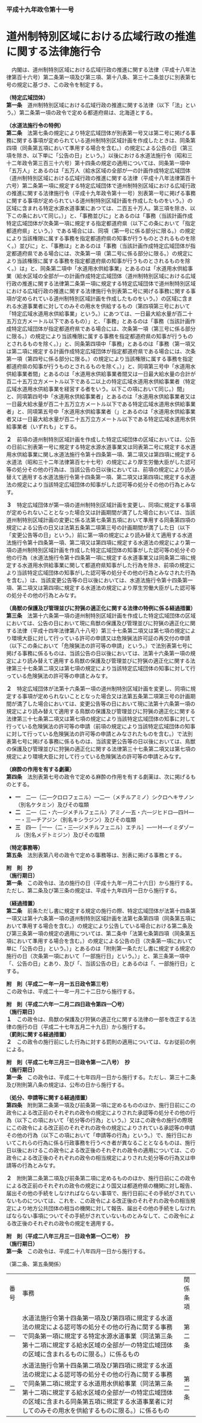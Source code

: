 ### 平成十九年政令第十一号  
# 道州制特別区域における広域行政の推進に関する法律施行令  
　内閣は、道州制特別区域における広域行政の推進に関する法律（平成十八年法律第百十六号）第二条第一項及び第三項、第十八条、第三十二条並びに別表第七号の規定に基づき、この政令を制定する。  
  
**（特定広域団体）**  
**第一条**　道州制特別区域における広域行政の推進に関する法律（以下「法」という。）第二条第一項の政令で定める都道府県は、北海道とする。  
  
**（水道法施行令の特例）**  
**第二条**　法第七条の規定により特定広域団体が別表第一号又は第二号に掲げる事務に関する事項が定められている道州制特別区域計画を作成したときは、同条第四項（同条第五項において準用する場合を含む。）の規定による公告の日（第三項を除き、以下単に「公告の日」という。）以後における水道法施行令（昭和三十二年政令第三百三十六号）第十四条の規定の適用については、同条第一項中「五万人」とあるのは「五万人（給水区域の全部が一の計画作成特定広域団体（道州制特別区域における広域行政の推進に関する法律（平成十八年法律第百十六号）第二条第一項に規定する特定広域団体で道州制特別区域における広域行政の推進に関する法律施行令（平成十九年政令第十一号）別表第一号に掲げる事務に関する事項が定められている道州制特別区域計画を作成したものをいう。）の区域に含まれる特定水源水道事業にあつては、二百五十万人。第三項を除き、以下この条において同じ。）」と、「事務並びに」とあるのは「事務（当該計画作成特定広域団体が次条第一項に規定する指定都道府県（以下この条において「指定都道府県」という。）である場合には、同項（第一号に係る部分に限る。）の規定により当該権限に属する事務を指定都道府県の知事が行うものとされるものを除く。）並びに」と、「事務は」とあるのは「事務（当該計画作成特定広域団体が指定都道府県である場合には、次条第一項（第二号に係る部分に限る。）の規定により当該権限に属する事務を指定都道府県の知事が行うものとされるものを除く。）は」と、同条第二項中「水道用水供給事業」とあるのは「水道用水供給事業（給水区域の全部が一の計画作成特定広域団体（道州制特別区域における広域行政の推進に関する法律第二条第一項に規定する特定広域団体で道州制特別区域における広域行政の推進に関する法律施行令別表第二号に掲げる事務に関する事項が定められている道州制特別区域計画を作成したものをいう。）の区域に含まれる水道事業者に対してのみその用水を供給するもの（第四項第三号において「特定広域水道用水供給事業」という。）にあつては、一日最大給水量が百二十五万立方メートル以下であるもの）」と、「事務」とあるのは「事務（当該計画作成特定広域団体が指定都道府県である場合には、次条第一項（第三号に係る部分に限る。）の規定により当該権限に属する事務を指定都道府県の知事が行うものとされるものを除く。）」と、同条第四項中「事務」とあるのは「事務（第一項又は第二項に規定する計画作成特定広域団体が指定都道府県である場合には、次条第一項（第四号に係る部分に限る。）の規定により当該権限に属する事務を指定都道府県の知事が行うものとされるものを除く。）」と、同項第三号中「水道用水供給事業者間」とあるのは「水道用水供給事業者間又は一日最大給水量の合計が百二十五万立方メートル以下である二以上の特定広域水道用水供給事業者（特定広域水道用水供給事業を経営する者をいう。以下この項において同じ。）間」と、同項第四号中「水道用水供給事業者」とあるのは「水道用水供給事業者又は一日最大給水量が百二十五万立方メートル以下である特定広域水道用水供給事業者」と、同項第五号中「水道用水供給事業者（」とあるのは「水道用水供給事業者又は一日最大給水量が百二十五万立方メートル以下である特定広域水道用水供給事業者（いずれも」とする。  
  
**２**　前項の道州制特別区域計画を作成した特定広域団体の区域においては、公告の日前に別表第一号に規定する特定水源水道事業又は同表第二号に規定する水道用水供給事業に関し水道法施行令第十四条第一項、第二項又は第四項に規定する水道法（昭和三十二年法律第百七十七号）の規定により厚生労働大臣がした認可等の処分その他の行為は、当該公告の日以後においては、前項の規定により読み替えて適用する水道法施行令第十四条第一項、第二項又は第四項に規定する水道法の規定により当該特定広域団体の知事がした認可等の処分その他の行為とみなす。  
  
**３**　特定広域団体が第一項の道州制特別区域計画を変更し、同項に規定する事項が定められないこととなった場合又は計画期間が満了した場合においては、当該道州制特別区域計画の変更に係る法第七条第五項において準用する同条第四項の規定による公告の日又は法第五条第二項第三号の計画期間が満了した日（以下「変更公告等の日」という。）前に第一項の規定により読み替えて適用する水道法施行令第十四条第一項、第二項又は第四項に規定する水道法の規定により第一項の道州制特別区域計画を作成した特定広域団体の知事がした認可等の処分その他の行為（水道法施行令第十四条第一項に規定する水道事業又は同条第二項に規定する水道用水供給事業に関して都道府県知事がした行為を除き、前項の規定により当該特定広域団体の知事がした認可等の処分その他の行為とみなされた行為を含む。）は、当該変更公告等の日以後においては、水道法施行令第十四条第一項、第二項又は第四項に規定する水道法の規定により厚生労働大臣がした認可等の処分その他の行為とみなす。  
  
**（鳥獣の保護及び管理並びに狩猟の適正化に関する法律の特例に係る経過措置）**  
**第三条**　法第十六条第一項の道州制特別区域計画を作成した特定広域団体の区域においては、公告の日において現に鳥獣の保護及び管理並びに狩猟の適正化に関する法律（平成十四年法律第八十八号）第三十七条第二項又は第七項の規定により環境大臣に対して行っている許可の申請又は危険猟法許可証の再交付の申請（以下この条において「危険猟法の許可等の申請」という。）で法別表第七号に掲げる事務に係るものは、当該公告の日以後においては、法第十六条第一項の規定により読み替えて適用する鳥獣の保護及び管理並びに狩猟の適正化に関する法律第三十七条第二項又は第七項の規定により当該特定広域団体の知事に対して行っている危険猟法の許可等の申請とみなす。  
  
**２**　特定広域団体が法第十六条第一項の道州制特別区域計画を変更し、同項に規定する事項が定められないこととなった場合又は法第五条第二項第三号の計画期間が満了した場合においては、変更公告等の日において現に法第十六条第一項の規定により読み替えて適用する鳥獣の保護及び管理並びに狩猟の適正化に関する法律第三十七条第二項又は第七項の規定により当該特定広域団体の知事に対して行っている危険猟法の許可等の申請（前項の規定により当該特定広域団体の知事に対して行っている危険猟法の許可等の申請とみなされたものを含む。）で法別表第七号に掲げる事務に係るものは、当該変更公告等の日以後においては、鳥獣の保護及び管理並びに狩猟の適正化に関する法律第三十七条第二項又は第七項の規定により環境大臣に対して行っている危険猟法の許可等の申請とみなす。  
  
**（麻酔の作用を有する劇薬）**  
**第四条**　法別表第七号の政令で定める麻酔の作用を有する劇薬は、次に掲げるものとする。  
* **一**　二―（二―クロロフェニル）―二―（メチルアミノ）シクロヘキサノン（別名ケタミン）及びその塩類  
* **二**　二―（二・六―ジメチルフェニル）アミノ―五・六―ジヒドロ―四Ｈ―一・三―チアジン（別名キシラジン）及びその塩類  
* **三**　四―［一―（二・三―ジメチルフェニル）エチル］―一Ｈ―イミダゾール（別名メデトミジン）及びその塩類  
  
**（特定事務等）**  
**第五条**　法別表第八号の政令で定める事務等は、別表に掲げる事務とする。  
  
**附　則　抄**  
**（施行期日）**  
**第一条**　この政令は、法の施行の日（平成十九年一月二十六日）から施行する。ただし、第二条及び第三条の規定は、平成十九年四月一日から施行する。  
  
**（経過措置）**  
**第二条**　前条ただし書に規定する規定の施行の際、特定広域団体が法第十四条第一項又は第十六条第一項の道州制特別区域計画を法第七条第四項（同条第五項において準用する場合を含む。）の規定により公告している場合における第二条及び第三条第一項の規定の適用については、第二条中「法第七条第四項（同条第五項において準用する場合を含む。）の規定による公告の日（次条第一項において単に「公告の日」という。）」とあるのは「附則第一条ただし書に規定する規定の施行の日（次条第一項において「一部施行日」という。）」と、第三条第一項中「、公告の日」とあり、及び「、当該公告の日」とあるのは「、一部施行日」とする。  
  
**附　則（平成二一年一月一五日政令第三号）**  
この政令は、平成二十一年一月二十二日から施行する。  
  
**附　則（平成二六年一二月二四日政令第四一〇号）**  
**（施行期日）**  
**１**　この政令は、鳥獣の保護及び狩猟の適正化に関する法律の一部を改正する法律の施行の日（平成二十七年五月二十九日）から施行する。  
**（罰則に関する経過措置）**  
**２**　この政令の施行前にした行為に対する罰則の適用については、なお従前の例による。  
  
**附　則（平成二七年三月三一日政令第一二八号）　抄**  
**（施行期日）**  
**第一条**　この政令は、平成二十七年四月一日から施行する。ただし、第三十二条及び附則第八条の規定は、公布の日から施行する。  
  
**（処分、申請等に関する経過措置）**  
**第四条**　附則第二条第一項及び前条第一項に定めるもののほか、施行日前にこの政令による改正前のそれぞれの政令の規定によりされた承認等の処分その他の行為（以下この項において「処分等の行為」という。）又はこの政令の施行の際現にこの政令による改正前のそれぞれの政令の規定によりされている承認等の申請その他の行為（以下この項において「申請等の行為」という。）で、施行日においてこれらの行為に係る行政事務を行うべき者が異なることとなるものは、施行日以後におけるこの政令による改正後のそれぞれの政令の適用については、この政令による改正後のそれぞれの政令の相当規定によりされた処分等の行為又は申請等の行為とみなす。  
  
**２**　附則第二条第二項及び前条第二項に定めるもののほか、施行日前にこの政令による改正前のそれぞれの政令の規定により国又は都道府県の機関に対し報告、届出その他の手続をしなければならない事項で、施行日前にその手続がされていないものについては、これを、この政令による改正後のそれぞれの政令の相当規定により地方公共団体の相当の機関に対して報告、届出その他の手続をしなければならない事項についてその手続がされていないものとみなして、この政令による改正後のそれぞれの政令の規定を適用する。  
  
**附　則（平成二八年三月三一日政令第一〇二号）　抄**  
**（施行期日）**  
**第一条**　この政令は、平成二十八年四月一日から施行する。  
  
（第二条、第五条関係）  

||||  
| --- | --- | --- |  
|番号|事務|関係条項|  
|一|水道法施行令第十四条第一項及び第四項に規定する水道法の規定による認可等の処分その他の行為に関する事務で同条第一項に規定する特定水源水道事業（同法第三条第十二項に規定する給水区域の全部が一の特定広域団体の区域に含まれるものに限る。）に係るもの|第二条|  
|二|水道法施行令第十四条第二項及び第四項に規定する水道法の規定による認可等の処分その他の行為に関する事務で同条第二項に規定する水道用水供給事業（同法第三条第十二項に規定する給水区域の全部が一の特定広域団体の区域に含まれる同条第五項に規定する水道事業者に対してのみその用水を供給するものに限る。）に係るもの|第二条|  
  
